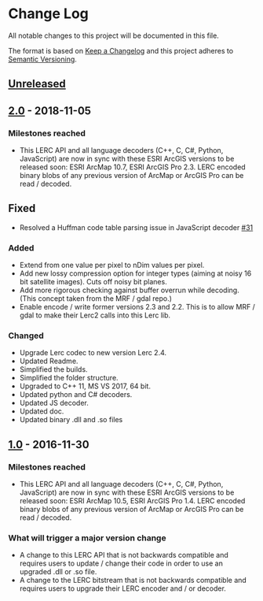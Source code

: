 # Change Log

All notable changes to this project will be documented in this file.

The format is based on [Keep a Changelog](http://keepachangelog.com/)
and this project adheres to [Semantic Versioning](http://semver.org/).

## [Unreleased][unreleased]

## [2.0](https://github.com/Esri/lerc/releases/tag/v2.0) - 2018-11-05

### Milestones reached
- This LERC API and all language decoders (C++, C, C#, Python, JavaScript) are now in sync with these ESRI ArcGIS versions to be released soon: ESRI ArcMap 10.7, ESRI ArcGIS Pro 2.3. LERC encoded binary blobs of any previous version of ArcMap or ArcGIS Pro can be read / decoded.

## Fixed

* Resolved a Huffman code table parsing issue in JavaScript decoder [#31](https://github.com/Esri/lerc/pull/31)

### Added

* Extend from one value per pixel to nDim values per pixel.
* Add new lossy compression option for integer types (aiming at noisy 16 bit satellite images). Cuts off noisy bit planes.
* Add more rigorous checking against buffer overrun while decoding. (This concept taken from the MRF / gdal repo.)
* Enable encode / write former versions 2.3 and 2.2. This is to allow MRF / gdal to make their Lerc2 calls into this Lerc lib. 

### Changed

* Upgrade Lerc codec to new version Lerc 2.4.
* Updated Readme.
* Simplified the builds.
* Simplified the folder structure.
* Upgraded to C++ 11, MS VS 2017, 64 bit.
* Updated python and C# decoders.
* Updated JS decoder. 
* Updated doc.
* Updated binary .dll and .so files

## [1.0](https://github.com/Esri/lerc/releases/tag/v1.0) - 2016-11-30

### Milestones reached
- This LERC API and all language decoders (C++, C, C#, Python, JavaScript) are now in sync with these ESRI ArcGIS versions to be released soon: ESRI ArcMap 10.5, ESRI ArcGIS Pro 1.4. LERC encoded binary blobs of any previous version of ArcMap or ArcGIS Pro can be read / decoded.

### What will trigger a major version change
- A change to this LERC API that is not backwards compatible and requires users to update / change their code in order to use an upgraded .dll or .so file.
- A change to the LERC bitstream that is not backwards compatible and requires users to upgrade their LERC encoder and / or decoder.

[unreleased]: https://github.com/Esri/lerc/compare/v2.0...HEAD
